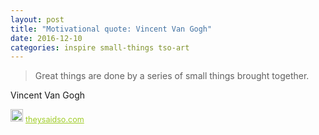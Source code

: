 ```yaml
---
layout: post
title: "Motivational quote: Vincent Van Gogh"
date: 2016-12-10
categories: inspire small-things tso-art
---
```

> Great things are done by a series of small things brought together.

Vincent Van Gogh

<span style="z-index:50;font-size:0.9em;"><img src="https://theysaidso.com/branding/theysaidso.png" height="20" width="20" alt="theysaidso.com"/><a href="https://theysaidso.com" title="Powered by quotes from theysaidso.com" style="color: #9fcc25; margin-left: 4px; vertical-align: middle;">theysaidso.com</a></span>

